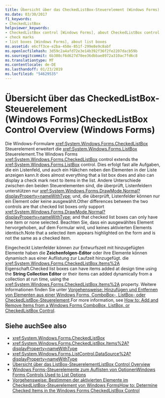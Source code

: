 ```yaml
---
title: Übersicht über das CheckedListBox-Steuerelement (Windows Forms)
ms.date: 03/30/2017
f1_keywords:
- CheckedListBox
helpviewer_keywords:
- CheckedListBox control [Windows Forms], about CheckedListBox control
- check marks
- list boxes [Windows Forms], about list boxes
ms.assetid: e6cff3ce-e2ba-458e-851f-299e8e9c8abf
ms.openlocfilehash: 3d59c2a4afd72e3e14b392f36f2fe2207dacb59b
ms.sourcegitcommit: 6b308cf6d627d78ee36dbbae8972a310ac7fd6c8
ms.translationtype: MT
ms.contentlocale: de-DE
ms.lasthandoff: 01/23/2019
ms.locfileid: "54629535"
---
```

# <a name="checkedlistbox-control-overview-windows-forms"></a><span data-ttu-id="51507-102">Übersicht über das CheckedListBox-Steuerelement (Windows Forms)</span><span class="sxs-lookup"><span data-stu-id="51507-102">CheckedListBox Control Overview (Windows Forms)</span></span>
<span data-ttu-id="51507-103">Die Windows-Formulare <xref:System.Windows.Forms.CheckedListBox> Steuerelement erweitert die <xref:System.Windows.Forms.ListBox> Steuerelement.</span><span class="sxs-lookup"><span data-stu-id="51507-103">The Windows Forms <xref:System.Windows.Forms.CheckedListBox> control extends the <xref:System.Windows.Forms.ListBox> control.</span></span> <span data-ttu-id="51507-104">Dies erfolgt fast alle Aufgaben, die ein Listenfeld, und auch ein Häkchen neben den Elementen in der Liste anzeigen kann.</span><span class="sxs-lookup"><span data-stu-id="51507-104">It does almost everything that a list box does and also can display a check mark next to items in the list.</span></span> <span data-ttu-id="51507-105">Andere Unterschiede zwischen den beiden Steuerelementen sind, die überprüft, Listenfeldern unterstützen nur <xref:System.Windows.Forms.DrawMode.Normal?displayProperty=nameWithType>; und, die überprüft, Listenfelder können nur ein Element oder keine ausgewählt.</span><span class="sxs-lookup"><span data-stu-id="51507-105">Other differences between the two controls are that checked list boxes only support <xref:System.Windows.Forms.DrawMode.Normal?displayProperty=nameWithType>; and that checked list boxes can only have one item or none selected.</span></span> <span data-ttu-id="51507-106">Beachten Sie, dass ein ausgewähltes Element hervorgehoben, auf dem Formular wird, und keines aktivierten Elements identisch.</span><span class="sxs-lookup"><span data-stu-id="51507-106">Note that a selected item appears highlighted on the form and is not the same as a checked item.</span></span>  
  
 <span data-ttu-id="51507-107">Eingecheckt Listenfelder können zur Entwurfszeit mit hinzugefügten Elemente haben die **Zeichenfolgen-Editor** oder ihre Elemente können dynamisch aus einer Auflistung zur Laufzeit hinzugefügt. die <xref:System.Windows.Forms.CheckedListBox.Items%2A> Eigenschaft.</span><span class="sxs-lookup"><span data-stu-id="51507-107">Checked list boxes can have items added at design time using the **String Collection Editor** or their items can added dynamically from a collection at run time, using the <xref:System.Windows.Forms.CheckedListBox.Items%2A> property.</span></span> <span data-ttu-id="51507-108">Weitere Informationen finden Sie unter [Vorgehensweise: Hinzufügen und Entfernen von Elementen aus einer Windows Forms, ComboBox-, ListBox- oder CheckedListBox-Steuerelement](../../../../docs/framework/winforms/controls/add-and-remove-items-from-a-wf-combobox.md).</span><span class="sxs-lookup"><span data-stu-id="51507-108">For more information, see [How to: Add and Remove Items from a Windows Forms ComboBox, ListBox, or CheckedListBox Control](../../../../docs/framework/winforms/controls/add-and-remove-items-from-a-wf-combobox.md).</span></span>  
  
## <a name="see-also"></a><span data-ttu-id="51507-109">Siehe auch</span><span class="sxs-lookup"><span data-stu-id="51507-109">See also</span></span>
- <xref:System.Windows.Forms.CheckedListBox>
- <xref:System.Windows.Forms.CheckedListBox.Items%2A?displayProperty=nameWithType>
- <xref:System.Windows.Forms.ListControl.DataSource%2A?displayProperty=nameWithType>
- [<span data-ttu-id="51507-110">Übersicht über das ListBox-Steuerelement</span><span class="sxs-lookup"><span data-stu-id="51507-110">ListBox Control Overview</span></span>](../../../../docs/framework/winforms/controls/listbox-control-overview-windows-forms.md)
- [<span data-ttu-id="51507-111">Windows Forms-Steuerelemente zum Auflisten von Optionen</span><span class="sxs-lookup"><span data-stu-id="51507-111">Windows Forms Controls Used to List Options</span></span>](../../../../docs/framework/winforms/controls/windows-forms-controls-used-to-list-options.md)
- [<span data-ttu-id="51507-112">Vorgehensweise: Bestimmen der aktivierten Elemente im CheckedListBox-Steuerelement von Windows Forms</span><span class="sxs-lookup"><span data-stu-id="51507-112">How to: Determine Checked Items in the Windows Forms CheckedListBox Control</span></span>](../../../../docs/framework/winforms/controls/how-to-determine-checked-items-in-the-windows-forms-checkedlistbox-control.md)
